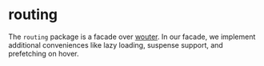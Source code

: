 # routing

The `routing` package is a facade over [wouter](https://github.com/molefrog/wouter).
In our facade, we implement additional conveniences like lazy loading, suspense
support, and prefetching on hover.

